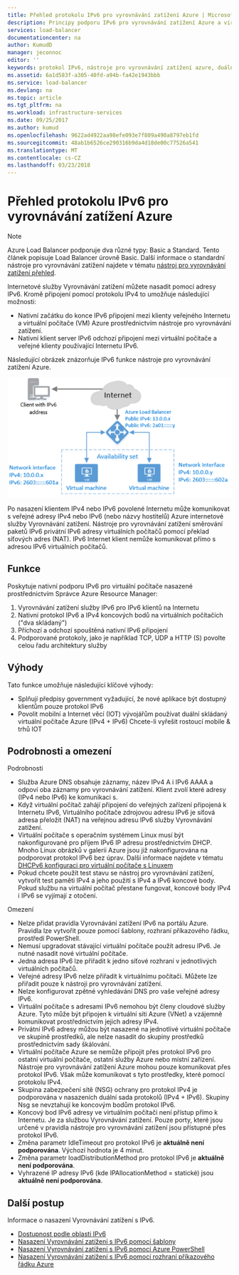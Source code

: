 ```yaml
---
title: Přehled protokolu IPv6 pro vyrovnávání zatížení Azure | Microsoft Docs
description: Principy podporu IPv6 pro vyrovnávání zatížení Azure a virtuálních počítačů s vyrovnáváním zatížení.
services: load-balancer
documentationcenter: na
author: KumudD
manager: jeconnoc
editor: ''
keywords: protokol IPv6, nástroje pro vyrovnávání zatížení azure, duálním zásobníkem, veřejnou IP adresu, nativní protokol ipv6, mobilní, iot
ms.assetid: 6a1d583f-a305-40fd-a94b-fa42e1943bbb
ms.service: load-balancer
ms.devlang: na
ms.topic: article
ms.tgt_pltfrm: na
ms.workload: infrastructure-services
ms.date: 09/25/2017
ms.author: kumud
ms.openlocfilehash: 9622ad4922aa98efe093e7f809a490a8797eb1fd
ms.sourcegitcommit: 48ab1b6526ce290316b9da4d18de00c77526a541
ms.translationtype: MT
ms.contentlocale: cs-CZ
ms.lasthandoff: 03/23/2018
---
```

# <a name="overview-of-ipv6-for-azure-load-balancer"></a>Přehled protokolu IPv6 pro vyrovnávání zatížení Azure


>[!NOTE] 
>Azure Load Balancer podporuje dva různé typy: Basic a Standard. Tento článek popisuje Load Balancer úrovně Basic. Další informace o standardní nástroje pro vyrovnávání zatížení najdete v tématu [nástroj pro vyrovnávání zatížení přehled](load-balancer-standard-overview.md).

Internetové služby Vyrovnávání zatížení můžete nasadit pomocí adresy IPv6. Kromě připojení pomocí protokolu IPv4 to umožňuje následující možnosti:

* Nativní začátku do konce IPv6 připojení mezi klienty veřejného Internetu a virtuální počítače (VM) Azure prostřednictvím nástroje pro vyrovnávání zatížení.
* Nativní klient server IPv6 odchozí připojení mezi virtuální počítače a veřejné klienty používající Internetu IPv6.

Následující obrázek znázorňuje IPv6 funkce nástroje pro vyrovnávání zatížení Azure.

![Nástroje pro vyrovnávání zatížení Azure s IPv6](./media/load-balancer-ipv6-overview/load-balancer-ipv6.png)

Po nasazení klientem IPv4 nebo IPv6 povolené Internetu může komunikovat s veřejné adresy IPv4 nebo IPv6 (nebo názvy hostitelů) Azure internetové služby Vyrovnávání zatížení. Nástroje pro vyrovnávání zatížení směrování paketů IPv6 privátní IPv6 adresy virtuálních počítačů pomocí překlad síťových adres (NAT). IPv6 Internet klient nemůže komunikovat přímo s adresou IPv6 virtuálních počítačů.

## <a name="features"></a>Funkce

Poskytuje nativní podporu IPv6 pro virtuální počítače nasazené prostřednictvím Správce Azure Resource Manager:

1. Vyrovnávání zatížení služby IPv6 pro IPv6 klientů na Internetu
2. Nativní protokol IPv6 a IPv4 koncových bodů na virtuálních počítačích ("dva skládaný")
3. Příchozí a odchozí spouštěná nativní IPv6 připojení
4. Podporované protokoly, jako je například TCP, UDP a HTTP (S) povolte celou řadu architektury služby

## <a name="benefits"></a>Výhody

Tato funkce umožňuje následující klíčové výhody:

* Splňují předpisy government vyžadující, že nové aplikace být dostupný klientům pouze protokol IPv6
* Povolit mobilní a Internet věcí (IOT) vývojářům používat duální skládaný virtuální počítače Azure (IPv4 + IPv6) Chcete-li vyřešit rostoucí mobile & trhů IOT

## <a name="details-and-limitations"></a>Podrobnosti a omezení

Podrobnosti

* Služba Azure DNS obsahuje záznamy, název IPv4 A i IPv6 AAAA a odpoví oba záznamy pro vyrovnávání zatížení. Klient zvolí které adresy (IPv4 nebo IPv6) ke komunikaci s.
* Když virtuální počítač zahájí připojení do veřejných zařízení připojená k Internetu IPv6, Virtuálního počítače zdrojovou adresu IPv6 je síťová adresa přeložit (NAT) na veřejnou adresu IPv6 služby Vyrovnávání zatížení.
* Virtuální počítače s operačním systémem Linux musí být nakonfigurované pro příjem IPv6 IP adresu prostřednictvím DHCP. Mnoho Linux obrázků v galerii Azure jsou již nakonfigurována na podporovat protokol IPv6 bez úprav. Další informace najdete v tématu [DHCPv6 konfiguraci pro virtuální počítače s Linuxem](load-balancer-ipv6-for-linux.md)
* Pokud chcete použít test stavu se nástroj pro vyrovnávání zatížení, vytvořit test paměti IPv4 a jeho použití s IPv4 a IPv6 koncové body. Pokud službu na virtuální počítač přestane fungovat, koncové body IPv4 i IPv6 se vyjímají z otočení.

Omezení

* Nelze přidat pravidla Vyrovnávání zatížení IPv6 na portálu Azure. Pravidla lze vytvořit pouze pomocí šablony, rozhraní příkazového řádku, prostředí PowerShell.
* Nemusí upgradovat stávající virtuální počítače použít adresu IPv6. Je nutné nasadit nové virtuální počítače.
* Jedna adresa IPv6 lze přiřadit k jedno síťové rozhraní v jednotlivých virtuálních počítačů.
* Veřejné adresy IPv6 nelze přiřadit k virtuálnímu počítači. Můžete lze přiřadit pouze k nástroji pro vyrovnávání zatížení.
* Nelze konfigurovat zpětné vyhledávání DNS pro vaše veřejné adresy IPv6.
* Virtuální počítače s adresami IPv6 nemohou být členy cloudové služby Azure. Tyto může být připojen k virtuální síti Azure (VNet) a vzájemně komunikovat prostřednictvím jejich adresy IPv4.
* Privátní IPv6 adresy můžou být nasazené na jednotlivé virtuální počítače ve skupině prostředků, ale nelze nasadit do skupiny prostředků prostřednictvím sady škálování.
* Virtuální počítače Azure se nemůže připojit přes protokol IPv6 pro ostatní virtuální počítače, ostatní služby Azure nebo místní zařízení. Nástroje pro vyrovnávání zatížení Azure mohou pouze komunikovat přes protokol IPv6. Však může komunikovat s tyto prostředky, které pomocí protokolu IPv4.
* Skupina zabezpečení sítě (NSG) ochrany pro protokol IPv4 je podporována v nasazeních duální sada protokolů (IPv4 + IPv6). Skupiny Nsg se nevztahují ke koncovým bodům protokol IPv6.
* Koncový bod IPv6 adresy ve virtuálním počítači není přístup přímo k Internetu. Je za službou Vyrovnávání zatížení. Pouze porty, které jsou určené v pravidla nástroje pro vyrovnávání zatížení jsou přístupné přes protokol IPv6.
* Změna parametr IdleTimeout pro protokol IPv6 je **aktuálně není podporována**. Výchozí hodnota je 4 minut.
* Změna parametr loadDistributionMethod pro protokol IPv6 je **aktuálně není podporována**.
* Vyhrazené IP adresy IPv6 (kde IPAllocationMethod = statické) jsou **aktuálně není podporována**.

## <a name="next-steps"></a>Další postup

Informace o nasazení Vyrovnávání zatížení s IPv6.

* [Dostupnost podle oblasti IPv6](https://go.microsoft.com/fwlink/?linkid=828357)
* [Nasazení Vyrovnávání zatížení s IPv6 pomocí šablony](load-balancer-ipv6-internet-template.md)
* [Nasazení Vyrovnávání zatížení s IPv6 pomocí Azure PowerShell](load-balancer-ipv6-internet-ps.md)
* [Nasazení Vyrovnávání zatížení s IPv6 pomocí rozhraní příkazového řádku Azure](load-balancer-ipv6-internet-cli.md)
